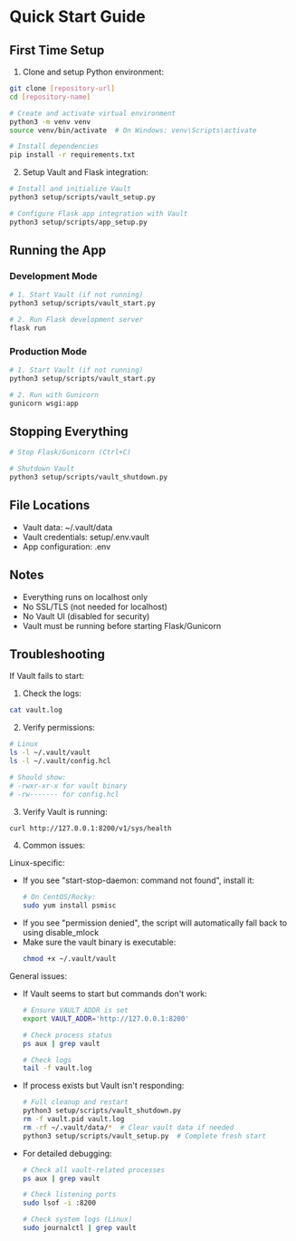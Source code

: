 # Quick Start Guide

## First Time Setup

1. Clone and setup Python environment:
```bash
git clone [repository-url]
cd [repository-name]

# Create and activate virtual environment
python3 -m venv venv
source venv/bin/activate  # On Windows: venv\Scripts\activate

# Install dependencies
pip install -r requirements.txt
```

2. Setup Vault and Flask integration:
```bash
# Install and initialize Vault
python3 setup/scripts/vault_setup.py

# Configure Flask app integration with Vault
python3 setup/scripts/app_setup.py
```

## Running the App

### Development Mode
```bash
# 1. Start Vault (if not running)
python3 setup/scripts/vault_start.py

# 2. Run Flask development server
flask run
```

### Production Mode
```bash
# 1. Start Vault (if not running)
python3 setup/scripts/vault_start.py

# 2. Run with Gunicorn
gunicorn wsgi:app
```

## Stopping Everything
```bash
# Stop Flask/Gunicorn (Ctrl+C)

# Shutdown Vault
python3 setup/scripts/vault_shutdown.py
```

## File Locations

- Vault data: ~/.vault/data
- Vault credentials: setup/.env.vault
- App configuration: .env

## Notes

- Everything runs on localhost only
- No SSL/TLS (not needed for localhost)
- No Vault UI (disabled for security)
- Vault must be running before starting Flask/Gunicorn

## Troubleshooting

If Vault fails to start:

1. Check the logs:
```bash
cat vault.log
```

2. Verify permissions:
```bash
# Linux
ls -l ~/.vault/vault
ls -l ~/.vault/config.hcl

# Should show:
# -rwxr-xr-x for vault binary
# -rw------- for config.hcl
```

3. Verify Vault is running:
```bash
curl http://127.0.0.1:8200/v1/sys/health
```

4. Common issues:

Linux-specific:
- If you see "start-stop-daemon: command not found", install it:
  ```bash
  # On CentOS/Rocky:
  sudo yum install psmisc
  ```
- If you see "permission denied", the script will automatically fall back to using disable_mlock
- Make sure the vault binary is executable:
  ```bash
  chmod +x ~/.vault/vault
  ```

General issues:
- If Vault seems to start but commands don't work:
  ```bash
  # Ensure VAULT_ADDR is set
  export VAULT_ADDR='http://127.0.0.1:8200'
  
  # Check process status
  ps aux | grep vault
  
  # Check logs
  tail -f vault.log
  ```

- If process exists but Vault isn't responding:
  ```bash
  # Full cleanup and restart
  python3 setup/scripts/vault_shutdown.py
  rm -f vault.pid vault.log
  rm -rf ~/.vault/data/*  # Clear vault data if needed
  python3 setup/scripts/vault_setup.py  # Complete fresh start
  ```

- For detailed debugging:
  ```bash
  # Check all vault-related processes
  ps aux | grep vault
  
  # Check listening ports
  sudo lsof -i :8200
  
  # Check system logs (Linux)
  sudo journalctl | grep vault
  ```

